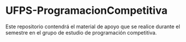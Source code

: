 # UFPS-ProgramacionCompetitiva

Este repositorio contendrá el material de apoyo que se realice durante el semestre en el grupo de estudio de programación competitiva.
